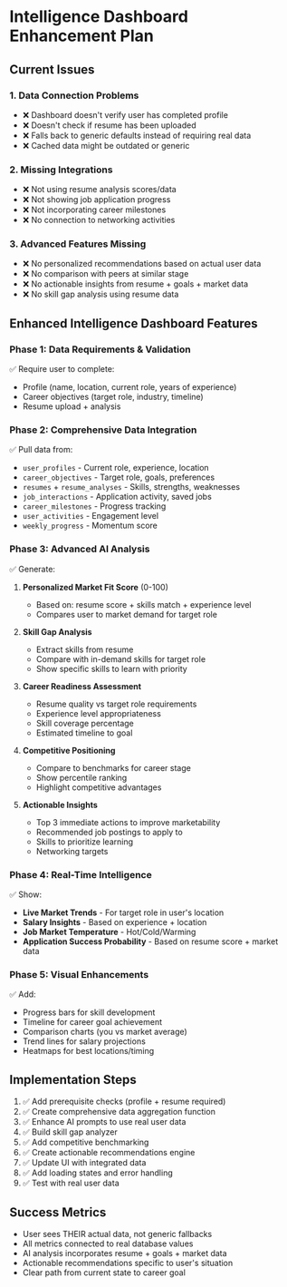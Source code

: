 # Intelligence Dashboard Enhancement Plan

## Current Issues

### 1. **Data Connection Problems**
- ❌ Dashboard doesn't verify user has completed profile
- ❌ Doesn't check if resume has been uploaded
- ❌ Falls back to generic defaults instead of requiring real data
- ❌ Cached data might be outdated or generic

### 2. **Missing Integrations**
- ❌ Not using resume analysis scores/data
- ❌ Not showing job application progress
- ❌ Not incorporating career milestones
- ❌ No connection to networking activities

### 3. **Advanced Features Missing**
- ❌ No personalized recommendations based on actual user data
- ❌ No comparison with peers at similar stage
- ❌ No actionable insights from resume + goals + market data
- ❌ No skill gap analysis using resume data

## Enhanced Intelligence Dashboard Features

### Phase 1: Data Requirements & Validation
✅ Require user to complete:
- Profile (name, location, current role, years of experience)
- Career objectives (target role, industry, timeline)
- Resume upload + analysis

### Phase 2: Comprehensive Data Integration
✅ Pull data from:
- `user_profiles` - Current role, experience, location
- `career_objectives` - Target role, goals, preferences
- `resumes` + `resume_analyses` - Skills, strengths, weaknesses
- `job_interactions` - Application activity, saved jobs
- `career_milestones` - Progress tracking
- `user_activities` - Engagement level
- `weekly_progress` - Momentum score

### Phase 3: Advanced AI Analysis
✅ Generate:
1. **Personalized Market Fit Score** (0-100)
   - Based on: resume score + skills match + experience level
   - Compares user to market demand for target role

2. **Skill Gap Analysis**
   - Extract skills from resume
   - Compare with in-demand skills for target role
   - Show specific skills to learn with priority

3. **Career Readiness Assessment**
   - Resume quality vs target role requirements
   - Experience level appropriateness
   - Skill coverage percentage
   - Estimated timeline to goal

4. **Competitive Positioning**
   - Compare to benchmarks for career stage
   - Show percentile ranking
   - Highlight competitive advantages

5. **Actionable Insights**
   - Top 3 immediate actions to improve marketability
   - Recommended job postings to apply to
   - Skills to prioritize learning
   - Networking targets

### Phase 4: Real-Time Intelligence
✅ Show:
- **Live Market Trends** - For target role in user's location
- **Salary Insights** - Based on experience + location
- **Job Market Temperature** - Hot/Cold/Warming
- **Application Success Probability** - Based on resume score + market data

### Phase 5: Visual Enhancements
✅ Add:
- Progress bars for skill development
- Timeline for career goal achievement
- Comparison charts (you vs market average)
- Trend lines for salary projections
- Heatmaps for best locations/timing

## Implementation Steps

1. ✅ Add prerequisite checks (profile + resume required)
2. ✅ Create comprehensive data aggregation function
3. ✅ Enhance AI prompts to use real user data
4. ✅ Build skill gap analyzer
5. ✅ Add competitive benchmarking
6. ✅ Create actionable recommendations engine
7. ✅ Update UI with integrated data
8. ✅ Add loading states and error handling
9. ✅ Test with real user data

## Success Metrics

- User sees THEIR actual data, not generic fallbacks
- All metrics connected to real database values
- AI analysis incorporates resume + goals + market data
- Actionable recommendations specific to user's situation
- Clear path from current state to career goal
